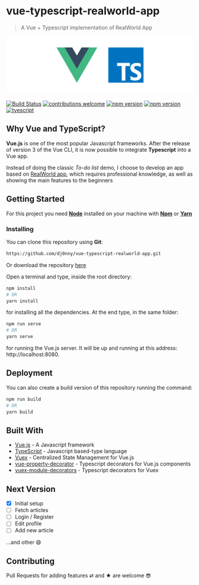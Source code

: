 # vue-typescript-realworld-app

> A Vue + Typescript implementation of RealWorld App

![Vue Typescript](https://raw.githubusercontent.com/dj0nny/vue-typescript-realworld-app/develop/public/vuets.png?token=AEFKFPB4TLLVTGOFCSKLU5K433J2I)

[![Build Status](https://travis-ci.org/dj0nny/vue-typescript-realworld-app.svg?branch=develop)](https://travis-ci.org/dj0nny/vue-typescript-realworld-app)
[![contributions welcome](https://img.shields.io/badge/contributions-welcome-brightgreen.svg?style=flat)](https://github.com/dwyl/esta/issues)
[![npm version](https://badge.fury.io/js/vue.svg)](https://badge.fury.io/js/vue)
[![npm version](https://badge.fury.io/js/typescript.svg)](https://badge.fury.io/js/typescript)
[![tyescript](https://img.shields.io/badge/types-TypeScript-blue.svg)](https://img.shields.io/badge/types-TypeScript-blue.svg)

## Why Vue and TypeScript?

__Vue.js__ is one of the most popular Javascript frameworks. After the release of version 3 of the Vue CLI, it is now possible to integrate __Typescript__ into a Vue app.

Instead of doing the classic *To-do list* demo, I choose to develop an app based on [RealWorld app](https://github.com/gothinkster/realworld), which requires professional knowledge, as well as showing the main features to the beginners

## Getting Started

For this project you need [__Node__](https://nodejs.org/en/) installed on your machine with [__Npm__](https://www.npmjs.com/) or [__Yarn__](https://yarnpkg.com)

### Installing

You can clone this repository using __Git__:
```bash
https://github.com/dj0nny/vue-typescript-realworld-app.git
```
Or download the repository [here](https://github.com/dj0nny/vue-typescript-realworld-app/archive/develop.zip)

Open a terminal and type, inside the root directory:
```bash
npm install 
# OR
yarn install
```

for installing all the dependencies. At the end type, in the same folder:
```bash
npm run serve
# OR
yarn serve
```
for running the Vue.js server. It will be up and running at this address: http://localhost:8080.

## Deployment

You can also create a build version of this repository running the command:
```bash
npm run build
# OR
yarn build
```

## Built With

* [Vue.js](https://vuejs.org/) - A Javascript framework
* [TypeScript](https://www.typescriptlang.org/) - Javascript based-type language
* [Vuex](https://vuex.vuejs.org/) - Centralized State Management for Vue.js
* [vue-property-decorator](https://github.com/kaorun343/vue-property-decorator) - Typescript decorators for Vue.js components
* [vuex-module-decorators]() - Typescript decorators for Vuex

## Next Version

- [x] Initial setup
- [ ] Fetch articles
- [ ] Login / Register
- [ ] Edit profile
- [ ] Add new article

...and other 😄


## Contributing

Pull Requests for adding features ⇄ and ★ are welcome 😎





